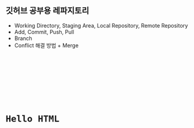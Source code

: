 ## 깃허브 공부용 레파지토리

- Working Directory, Staging Area, Local Repository, Remote Repository
- Add, Commit, Push, Pull
- Branch
- Conflict 해결 방법 + Merge

<code>
<!DOCTYPE html>
<html>
<head>
<meta charset="UTF-8">
<title>Insert title here</title>
</head>
<body>
	<h1>Hello HTML</h1>
</body>
</html>

